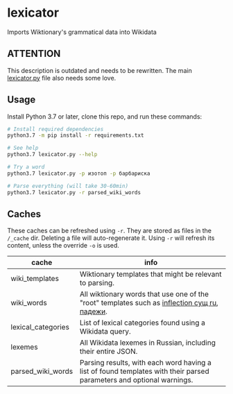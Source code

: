 # lexicator
Imports Wiktionary's grammatical data into Wikidata

## ATTENTION
This description is outdated and needs to be rewritten. The main [lexicator.py](lexicator.py) file also needs some love.

## Usage

Install Python 3.7 or later, clone this repo, and run these commands:

```bash
# Install required dependencies
python3.7 -m pip install -r requirements.txt

# See help
python3.7 lexicator.py --help

# Try a word
python3.7 lexicator.py -p изотоп -p барбариска

# Parse everything (will take 30-60min)
python3.7 lexicator.py -r parsed_wiki_words
```

## Caches

These caches can be refreshed using `-r`. They are stored as files in the `/_cache` dir. Deleting a file will auto-regenerate it. Using `-r` will refresh its content, unless the override `-o` is used.

cache | info
----- | ----
wiki_templates | Wiktionary templates that might be relevant to parsing.
wiki_words | All wiktionary words that use one of the "root" templates such as [inflection сущ ru](https://ru.wiktionary.org/wiki/Шаблон:inflection_сущ_ru), [падежи](https://ru.wiktionary.org/wiki/Шаблон:падежи).
lexical_categories | List of lexical categories found using a Wikidata query.
lexemes | All Wikidata lexemes in Russian, including their entire JSON.
parsed_wiki_words | Parsing results, with each word having a list of found templates with their parsed parameters and optional warnings.
